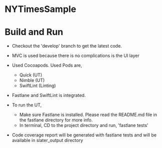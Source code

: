 # NYTimesSample

# Build and Run
- Checkout the 'develop' branch to get the latest code. 
- MVC is used because there is no complications is the UI layer
- Used Cocoapods. Used Pods are,
	- Quick (UT)
	- Nimble (UT)
	- SwiftLint (Linting)

- Fastlane and SwiftLint is integrated.
- To run the UT,
	- Make sure Fastlane is installed. Please read the README.md file in the fastlane directory for more info.
	- In terminal, CD to the project directory and run, 'fastlane tests'
	
- Code coverage report will be generated with fastlane tests and will be available in slater_output directory
